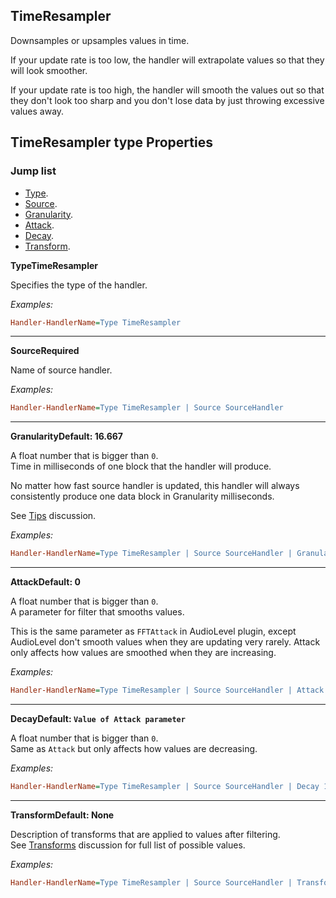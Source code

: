## TimeResampler

Downsamples or upsamples values in time.

If your update rate is too low, the handler will extrapolate values so that they will look smoother.

If your update rate is too high, the handler will smooth the values out so that they don't look too sharp and you don't lose data by just throwing excessive values away.

## TimeResampler type Properties

### Jump list

- [Type](#type).
- [Source](#source).
- [Granularity](#granularity).
- [Attack](#attack).
- [Decay](#decay).
- [Transform](#transform).

<p id="type" class="p-title"><b>Type</b><b>TimeResampler</b></p>

Specifies the type of the handler.

_Examples:_

```ini
Handler-HandlerName=Type TimeResampler
```

---

<p id="source" class="p-title"><b>Source</b><b>Required</b></p>

Name of source handler.

_Examples:_

```ini
Handler-HandlerName=Type TimeResampler | Source SourceHandler
```

---

<p id="granularity" class="p-title"><b>Granularity</b><b>Default: 16.667</b></p>

A float number that is bigger than `0`.<br>
Time in milliseconds of one block that the handler will produce.

No matter how fast source handler is updated, this handler will always consistently produce one data block in Granularity milliseconds.

See [Tips]() discussion.

_Examples:_

```ini
Handler-HandlerName=Type TimeResampler | Source SourceHandler | Granularity 33.2
```

---

<p id="attack" class="p-title"><b>Attack</b><b>Default: 0</b></p>

A float number that is bigger than `0`.<br>
A parameter for filter that smooths values.

This is the same parameter as `FFTAttack` in AudioLevel plugin, except AudioLevel don't smooth values when they are updating very rarely.
Attack only affects how values are smoothed when they are increasing.

_Examples:_

```ini
Handler-HandlerName=Type TimeResampler | Source SourceHandler | Attack 40
```

---

<p id="decay" class="p-title"><b>Decay</b><b>Default: <code>Value of Attack parameter</code></b></p>

A float number that is bigger than `0`.<br>
Same as `Attack` but only affects how values are decreasing.

_Examples:_

```ini
Handler-HandlerName=Type TimeResampler | Source SourceHandler | Decay 110
```

---

<p id="transform" class="p-title"><b>Transform</b><b>Default: None</b></p>

Description of transforms that are applied to values after filtering.<br/>
See [Transforms]() discussion for full list of possible values.

_Examples:_

```ini
Handler-HandlerName=Type TimeResampler | Source SourceHandler | Transform dB Map[-70, 0] Clamp
```
